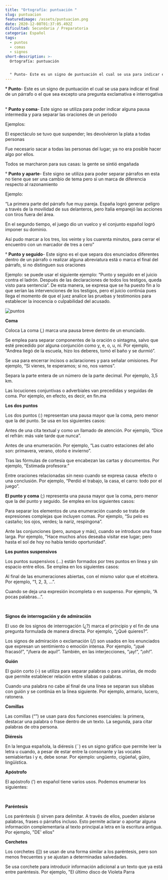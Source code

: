 ```yaml
---
title: "Ortografía: puntuación "
slug: puntuacion
featuredimage: /assets/puntuacion.png
date: 2020-12-08T01:37:05.492Z
dificultad: Secundaria / Preparatoria
categoria: Español
tags:
  - puntos
  - comas
  - signos
short-description: >-
  Ortografía: puntuación 


  ° Punto- Este es un signo de puntuación el cual se usa para indicar el final de un párrafo o el que sea excepto una pregunta exclamativa e interrogativa
---
```

**° Punto**- Este es un signo de puntuación el cual se usa para indicar el final de un párrafo o el que sea excepto una pregunta exclamativa e interrogativa  

° **Punto y coma**- Este signo se utiliza para poder indicar alguna pausa intermedia y para separar las oraciones de un periodo

Ejemplos:

El espectáculo se tuvo que suspender; les devolvieron la plata a todas personas 

Fue necesario sacar a todas las personas del lugar; ya no era posible hacer algo por ellos.

Todos se marcharon para sus casas: la gente se sintió engañada

° **Punto y aparte**- Este signo se utiliza para poder separar párrafos en esta no tiene que ser una cambio de tema pero si un marca de diferencia respecto al razonamiento 

Ejemplo:

“La primera parte del párrafo fue muy pareja. España logró generar peligro a través de la movilidad de sus delanteros, pero Italia emparejó las acciones con tiros fuera del área.

En el segundo tiempo, el juego dio un vuelco y el conjunto español logró imponer su dominio.

Así pudo marcar a los tres, los veinte y los cuarenta minutos, para cerrar el encuentro con un marcador de tres a cero” 

° **Punto y seguido**- Este signo es el que separa dos enunciados diferentes dentro de un párrafo o realizar alguna abreviatura está o marca el final del párrafo, si no distinguen sus oraciones  

Ejemplo: se puede usar el siguiente ejemplo: “Punto y seguido en el juicio contra el ladrón. Después de las declaraciones de todos los testigos, queda visto para sentencia”. De esta manera, se expresa que se ha puesto fin a lo que serían las intervenciones de los testigos, pero el juicio continúa pues llega el momento de que el juez analice las pruebas y testimonios para establecer la inocencia o culpabilidad del acusado.

![puntos](/assets/puntuacion2.jpg "puntos")

**Coma**

Coloca La coma (,) marca una pausa breve dentro de un enunciado.



Se emplea para separar componentes de la oración o sintagma, salvo que esté precedido por alguna conjunción como y, e, o, u, ni. Por ejemplo, “Andrea llegó de la escuela, hizo los deberes, tomó el baño y se durmió”.

Se usa para encerrar incisos o aclaraciones y para señalar omisiones. Por ejemplo, “Si vienes, te esperamos; si no, nos vamos”.

Separa la parte entera de un número de la parte decimal. Por ejemplo, 3,5 km.

Las locuciones conjuntivas o adverbiales van precedidas y seguidas de coma. Por ejemplo, en efecto, es decir, en fin.ma

**Los dos puntos** 

Los dos puntos (:) representan una pausa mayor que la coma, pero menor que la del punto. Se usa en los siguientes casos:

Antes de una cita textual y como un llamado de atención. Por ejemplo, “Dice el refrán: más vale tarde que nunca”.

Antes de una enumeración. Por ejemplo, “Las cuatro estaciones del año son: primavera, verano, otoño e invierno”.

Tras las fórmulas de cortesía que encabezan las cartas y documentos. Por ejemplo, "Estimada profesora:"

Entre oraciones relacionadas sin nexo cuando se expresa causa  efecto o una conclusión. Por ejemplo, “Perdió el trabajo, la casa, el carro: todo por el juego”.

**El punto y coma** (;) representa una pausa mayor que la coma, pero menor que la del punto y seguido. Se emplea en los siguientes casos:

Para separar los elementos de una enumeración cuando se trata de expresiones complejas que incluyen comas. Por ejemplo, “Su pelo es castaño; los ojos, verdes; la nariz, respingona”.

Ante las conjunciones (pero, aunque y más), cuando se introduce una frase larga. Por ejemplo, "Hace muchos años deseaba visitar ese lugar; pero hasta el sol de hoy no había tenido oportunidad".

**Los puntos suspensivos** 

Los puntos suspensivos (…) están formados por tres puntos en línea y sin espacio entre ellos. Se emplea en los siguientes casos:

Al final de las enumeraciones abiertas, con el mismo valor que el etcétera. Por ejemplo, “1, 2, 3, …”.

Cuando se deja una expresión incompleta o en suspenso. Por ejemplo, “A pocas palabras…”.

 

**Signos de interrogación y de admiración**

El uso de los signos de interrogación (¿?) marca el principio y el fin de una pregunta formulada de manera directa. Por ejemplo, “¿Qué quieres?”.

Los signos de admiración o exclamación (¡!) son usados en los enunciados que expresan un sentimiento o emoción intensa. Por ejemplo, “¡qué fracasó!”, “¡fuera de aquí!”. También, en las interjecciones, “¡ay!”, “¡oh!”.

**Guión**

El guión corto (-) se utiliza para separar palabras o para unirlas, de modo que permite establecer relación entre sílabas o palabras.

Cuando una palabra no cabe al final de una línea se separan sus sílabas con guión y se continúa en la línea siguiente. Por ejemplo, armario, lucero, ratonera.

**Comillas** 

Las comillas (“”) se usan para dos funciones esenciales: la primera, destacar una palabra o frase dentro de un texto. La segunda, para citar palabras de otra persona.

**Diéresis**

En la lengua española, la diéresis (¨) es un signo gráfico que permite leer la letra u cuando, a pesar de estar entre la consonante y las vocales semiabiertas i y e, debe sonar. Por ejemplo: ungüento, cigüeñal, güiro, lingüística.

**Apóstrofo**

El apóstrofo (ʼ) en español tiene varios usos. Podemos enumerar los siguientes:

 

**Paréntesis**

Los paréntesis () sirven para delimitar. A través de ellos, pueden aislarse palabras, frases o párrafos incluso. Esto permite aclarar o aportar alguna información complementaria al texto principal.a letra en la escritura antigua. Por ejemplo, "DE' ellos"

**Corchetes**

Los corchetes (\[]) se usan de una forma similar a los paréntesis, pero son menos frecuentes y se ajustan a determinadas salvedades.

Se usa corchete para introducir información adicional a un texto que ya está entre paréntesis. Por ejemplo, "El último disco de Violeta Parra